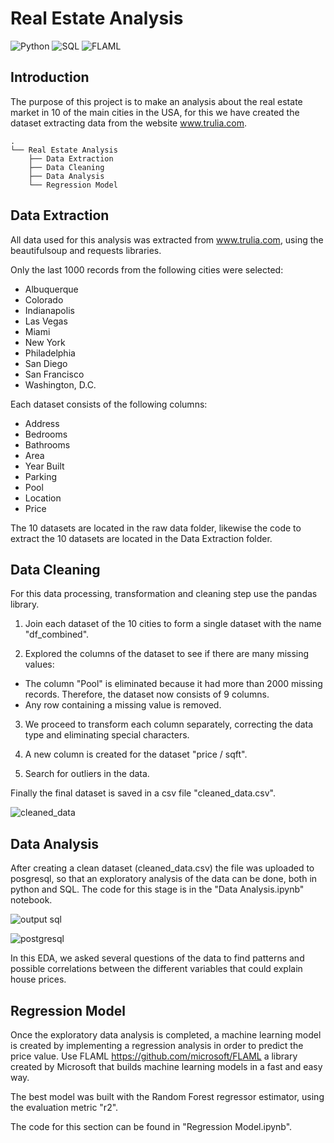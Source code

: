 # Real Estate Analysis
![Python](https://img.shields.io/badge/Python-3.8-blueviolet)
![SQL](https://img.shields.io/badge/SQL-red)
![FLAML](https://img.shields.io/badge/FLAML-blue)
## Introduction

The purpose of this project is to make an analysis about the real estate market in 10 of the main cities in the USA, for this we have created the dataset extracting data from the website www.trulia.com. 
```
.
└── Real Estate Analysis
    ├── Data Extraction
    ├── Data Cleaning
    ├── Data Analysis
    └── Regression Model
```
## Data Extraction
All data used for this analysis was extracted from www.trulia.com, using the beautifulsoup and requests libraries.

Only the last 1000 records from the following cities were selected:

- Albuquerque
- Colorado
- Indianapolis
- Las Vegas
- Miami
- New York
- Philadelphia
- San Diego
- San Francisco
- Washington, D.C.

Each dataset consists of the following columns:
- Address
- Bedrooms
- Bathrooms
- Area
- Year Built
- Parking
- Pool
- Location
- Price

The 10 datasets are located in the raw data folder, likewise the code to extract the 10 datasets are located in the Data Extraction folder.

## Data Cleaning

For this data processing, transformation and cleaning step use the pandas library.

1) Join each dataset of the 10 cities to form a single dataset with the name "df_combined".

2) Explored the columns of the dataset to see if there are many missing values: 

- The column "Pool" is eliminated because it had more than 2000 missing records. Therefore, the dataset now consists of 9 columns.
- Any row containing a missing value is removed.

3) We proceed to transform each column separately, correcting the data type and eliminating special characters.

4) A new column is created for the dataset "price / sqft".

5) Search for outliers in the data.

Finally the final dataset is saved in a csv file "cleaned_data.csv".

![cleaned_data](https://user-images.githubusercontent.com/58336896/136228123-a2a7b406-6ef3-4434-bc37-c54638c37bbc.png)


## Data Analysis

After creating a clean dataset (cleaned_data.csv) the file was uploaded to posgresql, so that an exploratory analysis of the data can be done, both in python and SQL.
The code for this stage is in the "Data Analysis.ipynb" notebook.

![output sql](https://user-images.githubusercontent.com/58336896/136228453-21e794d2-f2dc-4bd8-b362-b0c1e689c166.png)

![postgresql](https://user-images.githubusercontent.com/58336896/136261453-d14aeceb-ad4f-4047-bd80-6714e3b98727.png)

In this EDA, we asked several questions of the data to find patterns and possible correlations between the different variables that could explain house prices.

## Regression Model

Once the exploratory data analysis is completed, a machine learning model is created by implementing a regression analysis in order to predict the price value. Use FLAML https://github.com/microsoft/FLAML a library created by Microsoft that builds machine learning models in a fast and easy way.

The best model was built with the Random Forest regressor estimator, using the evaluation metric "r2".

The code for this section can be found in "Regression Model.ipynb".
